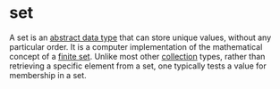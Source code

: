 # set

A set is an [abstract data type](/data_md/computer_science/definitions/data_structure/abstract_data_type.md) that can store unique values, without any particular order. It is a computer implementation of the mathematical concept of a [finite set](/data_md/mathematics/definitions/foundamental/finite_set.md). Unlike most other [collection](/data_md/computer_science/definitions/data_structure/collection.md) types, rather than retrieving a specific element from a set, one typically tests a value for membership in a set.
